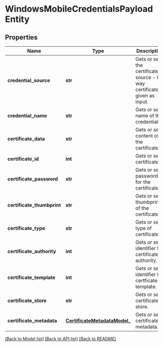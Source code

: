 # WindowsMobileCredentialsPayloadEntity

## Properties
Name | Type | Description | Notes
------------ | ------------- | ------------- | -------------
**credential_source** | **str** | Gets or sets the certificate source - the way certificate is given as input. | [optional] 
**credential_name** | **str** | Gets or sets name of the credential. | [optional] 
**certificate_data** | **str** | Gets or sets content of the certificate. | [optional] 
**certificate_id** | **int** | Gets or sets certificateID. | [optional] 
**certificate_password** | **str** | Gets or sets password for the certificate. | [optional] 
**certificate_thumbprint** | **str** | Gets or sets thumbprint of the certificate. | [optional] 
**certificate_type** | **str** | Gets or sets type of certificate. | [optional] 
**certificate_authority** | **int** | Gets or sets identifier for certificate authority. | [optional] 
**certificate_template** | **int** | Gets or sets identifier for certficate template. | [optional] 
**certificate_store** | **str** | Gets or sets certificate store. | [optional] 
**certificate_metadata** | [**CertificateMetadataModel_**](CertificateMetadataModel_.md) | Gets or sets certificate metadata. | [optional] 

[[Back to Model list]](../README.md#documentation-for-models) [[Back to API list]](../README.md#documentation-for-api-endpoints) [[Back to README]](../README.md)



